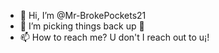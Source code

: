 - 👋 Hi, I’m @Mr-BrokePockets21
- 🌱 I’m picking things back up 💩
- 📫 How to reach me? U don't I reach out to u¡!

<!---
Mr-BrokePockets21/Mr-BrokePockets21 is a ✨ special ✨ repository because its `README.md` (this file) appears on your GitHub profile.
You can click the Preview link to take a look at your changes.
--->
